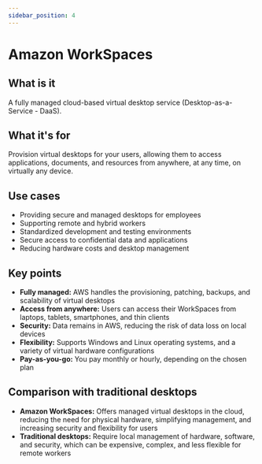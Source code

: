 ```yaml
---
sidebar_position: 4
---
```


# Amazon WorkSpaces

## What is it
A fully managed cloud-based virtual desktop service (Desktop-as-a-Service - DaaS).

## What it's for
Provision virtual desktops for your users, allowing them to access applications, documents, and resources from anywhere, at any time, on virtually any device.

## Use cases
- Providing secure and managed desktops for employees
- Supporting remote and hybrid workers
- Standardized development and testing environments
- Secure access to confidential data and applications
- Reducing hardware costs and desktop management

## Key points
- **Fully managed:** AWS handles the provisioning, patching, backups, and scalability of virtual desktops
- **Access from anywhere:** Users can access their WorkSpaces from laptops, tablets, smartphones, and thin clients
- **Security:** Data remains in AWS, reducing the risk of data loss on local devices
- **Flexibility:** Supports Windows and Linux operating systems, and a variety of virtual hardware configurations
- **Pay-as-you-go:** You pay monthly or hourly, depending on the chosen plan

## Comparison with traditional desktops
- **Amazon WorkSpaces:** Offers managed virtual desktops in the cloud, reducing the need for physical hardware, simplifying management, and increasing security and flexibility for users
- **Traditional desktops:** Require local management of hardware, software, and security, which can be expensive, complex, and less flexible for remote workers 